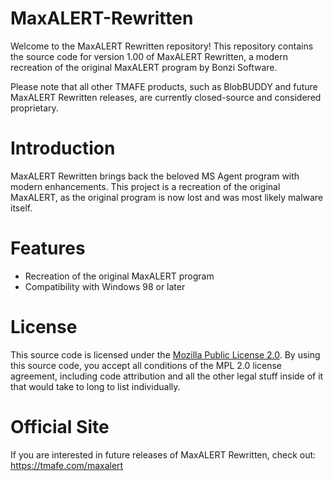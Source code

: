 # MaxALERT-Rewritten
Welcome to the MaxALERT Rewritten repository! This repository contains the source code for version 1.00 of MaxALERT Rewritten, a modern recreation of the original MaxALERT program by Bonzi Software.

Please note that all other TMAFE products, such as BlobBUDDY and future MaxALERT Rewritten releases, are currently closed-source and considered proprietary.

# Introduction
MaxALERT Rewritten brings back the beloved MS Agent program with modern enhancements. This project is a recreation of the original MaxALERT, as the original program is now lost and was most likely malware itself.

# Features
* Recreation of the original MaxALERT program
* Compatibility with Windows 98 or later

# License
This source code is licensed under the [Mozilla Public License 2.0](https://github.com/Konnor88/maxalert-rewritten/blob/master/LICENSE). By using this source code, you accept all conditions of the MPL 2.0 license agreement, including code attribution and all the other legal stuff inside of it that would take to long to list individually.

# Official Site
If you are interested in future releases of MaxALERT Rewritten, check out: https://tmafe.com/maxalert
